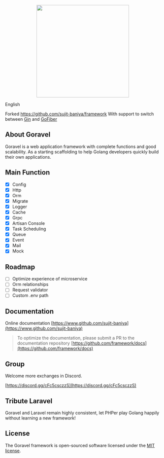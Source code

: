 <p align="center"><img src="https://goravel.s3.us-east-2.amazonaws.com/goravel-word.png" width="300"></p>

English

Forked https://github.com/sujit-baniya/framework
With support to switch between [Gin](https://gin-gonic.com/) and [GoFiber](https://gofiber.io/)

## About Goravel

Goravel is a web application framework with complete functions and good scalability. As a starting scaffolding to help
Golang developers quickly build their own applications.

## Main Function

- [x] Config
- [x] Http
- [x] Orm
- [x] Migrate
- [x] Logger
- [x] Cache
- [x] Grpc
- [x] Artisan Console
- [x] Task Scheduling
- [x] Queue
- [x] Event
- [x] Mail
- [x] Mock

## Roadmap

- [ ] Optimize experience of microservice
- [ ] Orm relationships
- [ ] Request validator
- [ ] Custom .env path

## Documentation

Online documentation [https://www.github.com/sujit-baniya](https://www.github.com/sujit-baniya)

> To optimize the documentation, please submit a PR to the documentation
> repository [https://github.com/framework/docs](https://github.com/framework/docs)

## Group

Welcome more exchanges in Discord.

[https://discord.gg/cFc5csczzS](https://discord.gg/cFc5csczzS)

## Tribute Laravel

Goravel and Laravel remain highly consistent, let PHPer play Golang happily without learning a new framework!

## License

The Goravel framework is open-sourced software licensed under the [MIT license](https://opensource.org/licenses/MIT).
